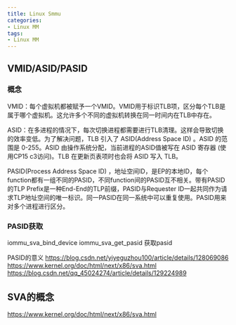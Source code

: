 ```yaml
---
title: Linux Smmu
categories: 
- Linux MM
tags:
- Linux MM
---
```


## VMID/ASID/PASID
### 概念
VMID：每个虚拟机都被赋予一个VMID。VMID用于标识TLB项，区分每个TLB是属于哪个虚拟机。这允许多个不同的虚拟机转换在同一时间内在TLB中存在。

ASID：在多进程的情况下，每次切换进程都需要进行TLB清理。这样会导致切换的效率变低。为了解决问题，TLB 引入了 ASID(Address Space ID) 。ASID 的范围是 0-255。ASID 由操作系统分配，当前进程的ASID值被写在 ASID 寄存器 (使用CP15 c3访问)。TLB 在更新页表项时也会将 ASID 写入 TLB。

PASID(Process Address Space ID) ，地址空间ID，是EP的本地ID，每个function都有一组不同的PASID，不同function间的PASID互不相关。带有PASID的TLP Prefix是一种End-End的TLP前缀，PASID与Requester ID一起共同作为请求TLP地址空间的唯一标识。同一PASID在同一系统中可以重复使用。PASID用来对多个进程进行区分。

### PASID获取
iommu_sva_bind_device
iommu_sva_get_pasid
获取pasid

PASID的意义
https://blog.csdn.net/yiyeguzhou100/article/details/128069086
https://www.kernel.org/doc/html/next/x86/sva.html
https://blog.csdn.net/qq_45024274/article/details/129224989

## SVA的概念
https://www.kernel.org/doc/html/next/x86/sva.html



